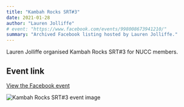 ```yaml
---
title: "Kambah Rocks SRT#3"
date: 2021-01-28
author: "Lauren Jolliffe"
# event: "https://www.facebook.com/events/998008673941210/"
summary: "Archived Facebook listing hosted by Lauren Jolliffe."
---
```

Lauren Jolliffe organised Kambah Rocks SRT#3 for NUCC members.

## Event link

[View the Facebook event](https://www.facebook.com/events/998008673941210/)

![Kambah Rocks SRT#3 event image](/trip/event-images/20210128_kambah_rocks_srt_3.jpg)
